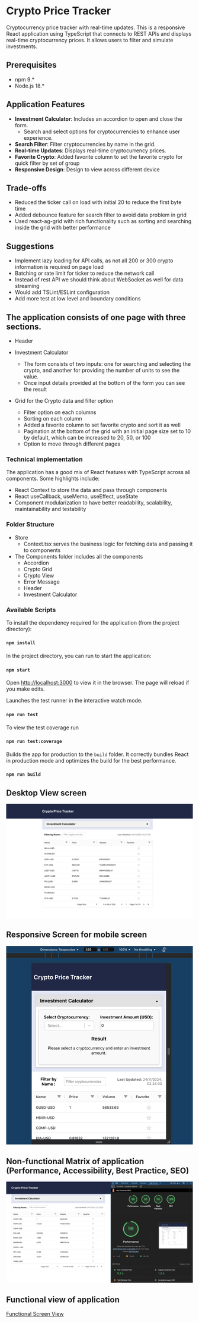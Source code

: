# Crypto Price Tracker

Cryptocurrency price tracker with real-time updates. This is a responsive React application using TypeScript that connects to REST APIs and displays real-time cryptocurrency prices. It allows users to filter and simulate investments.

## Prerequisites

- npm 9.\*
- Node.js 18.\*

## Application Features

- **Investment Calculator**: Includes an accordion to open and close the form.
  - Search and select options for cryptocurrencies to enhance user experience.
- **Search Filter**: Filter cryptocurrencies by name in the grid.
- **Real-time Updates**: Displays real-time cryptocurrency prices.
- **Favorite Crypto**: Added favorite column to set the favorite crypto for quick filter by set of group
- **Responsive Design**: Design to view across different device

## Trade-offs

- Reduced the ticker call on load with initial 20 to reduce the first byte time
- Added debounce feature for search filter to avoid data problem in grid
- Used react-ag-grid with rich functionality such as sorting and searching inside the grid with better performance

## Suggestions

- Implement lazy loading for API calls, as not all 200 or 300 crypto information is required on page load
- Batching or rate limit for ticker to reduce the network call
- Instead of rest API we should think about WebSocket as well for data streaming
- Would add TSLint/ESLint configuration
- Add more test at low level and boundary conditions

## The application consists of one page with three sections.

- Header
- Investment Calculator

  - The form consists of two inputs: one for searching and selecting the crypto, and another for providing the number of units to see the value.
  - Once input details provided at the bottom of the form you can see the result

- Grid for the Crypto data and filter option
  - Filter option on each columns
  - Sorting on each column
  - Added a favorite column to set favorite crypto and sort it as well
  - Pagination at the bottom of the grid with an initial page size set to 10 by default, which can be increased to 20, 50, or 100
  - Option to move through different pages

### Technical implementation

The application has a good mix of React features with TypeScript across all components. Some highlights include:

- React Context to store the data and pass through components
- React useCallback, useMemo, useEffect, useState
- Component modularization to have better readability, scalability, maintainability and testability

### Folder Structure

- Store
  - Context.tsx serves the business logic for fetching data and passing it to components
- The Components folder includes all the components
  - Accordion
  - Crypto Grid
  - Crypto View
  - Error Message
  - Header
  - Investment Calculator

### Available Scripts

To install the dependency required for the application (from the project directory):

#### `npm install`

In the project directory, you can run to start the application:

#### `npm start`

Open [http://localhost:3000](http://localhost:3000) to view it in the browser. The page will reload if you make edits.

Launches the test runner in the interactive watch mode.

#### `npm run test`

To view the test coverage run

#### `npm run test:coverage`

Builds the app for production to the `build` folder.
It correctly bundles React in production mode and optimizes the build for the best performance.

#### `npm run build`

## Desktop View screen

![Desktop View](public/DesktopView.png)

## Responsive Screen for mobile screen

![Mobile View](public/ResponsiveScreen.png)

## Non-functional Matrix of application (Performance, Accessibility, Best Practice, SEO)

![Performance Matrix](public/Performance.png)

## Functional view of application

[Functional Screen View](public/Recording.mov)
